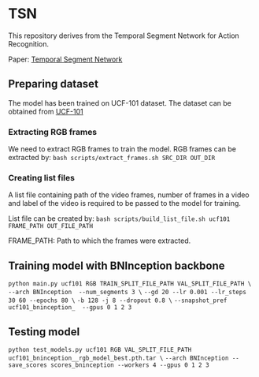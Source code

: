 # TSN

This repository derives from the Temporal Segment Network for Action Recognition.

Paper: [Temporal Segment Network](https://arxiv.org/pdf/1608.00859.pdf)

## Preparing dataset

The model has been trained on UCF-101 dataset. The dataset can be obtained from [UCF-101](http://crcv.ucf.edu/data/UCF101.php)

### Extracting RGB frames

We need to extract RGB frames to train the model. RGB frames can be extracted by:
`bash scripts/extract_frames.sh SRC_DIR OUT_DIR`

### Creating list files

A list file containing path of the video frames, number of frames in a video and label of the video is required to be passed to the model for training.

List file can be created by:
`bash scripts/build_list_file.sh ucf101 FRAME_PATH OUT_FILE_PATH`

FRAME_PATH: Path to which the frames were extracted.

## Training model with BNInception backbone

`python main.py ucf101 RGB TRAIN_SPLIT_FILE_PATH VAL_SPLIT_FILE_PATH \`
   `--arch BNInception  --num_segments 3 \`
   `--gd 20 --lr 0.001 --lr_steps 30 60 --epochs 80 \`
   `-b 128 -j 8 --dropout 0.8 \`
   `--snapshot_pref ucf101_bninception_  --gpus 0 1 2 3`
   
## Testing model

`python test_models.py ucf101 RGB VAL_SPLIT_FILE_PATH ucf101_bninception__rgb_model_best.pth.tar \`
   `--arch BNInception --save_scores scores_bninception --workers 4 --gpus 0 1 2 3`
